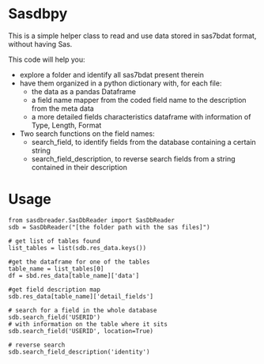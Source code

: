 
# Sasdbpy

This is a simple helper class to read and use data stored in sas7bdat format, without having Sas.

This code will help you:

- explore a folder and identify all sas7bdat present therein
- have them organized in a python dictionary with, for each file:
    - the data as a pandas Dataframe
    - a field name mapper from the coded field name to the description from the meta data
    - a more detailed fields characteristics dataframe with information of Type, Length, Format
- Two search functions on the field names:
    - search_field, to identify fields from the database containing a certain string
    - search_field_description, to reverse search fields from a string contained in their description

# Usage

```
from sasdbreader.SasDbReader import SasDbReader
sdb = SasDbReader("[the folder path with the sas files]")

# get list of tables found
list_tables = list(sdb.res_data.keys())

#get the dataframe for one of the tables
table_name = list_tables[0]
df = sbd.res_data[table_name]['data']

#get field description map
sdb.res_data[table_name]['detail_fields']

# search for a field in the whole database
sdb.search_field('USERID')
# with information on the table where it sits
sdb.search_field('USERID', location=True)

# reverse search
sdb.search_field_description('identity')

```